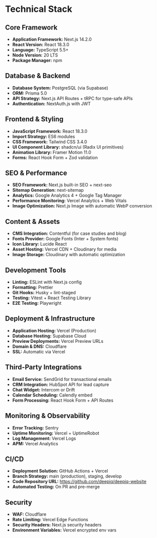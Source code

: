 # Technical Stack

## Core Framework
- **Application Framework:** Next.js 14.2.0
- **React Version:** React 18.3.0
- **Language:** TypeScript 5.5+
- **Node Version:** 20 LTS
- **Package Manager:** npm

## Database & Backend
- **Database System:** PostgreSQL (via Supabase)
- **ORM:** Prisma 5.0
- **API Strategy:** Next.js API Routes + tRPC for type-safe APIs
- **Authentication:** NextAuth.js with JWT

## Frontend & Styling
- **JavaScript Framework:** React 18.3.0
- **Import Strategy:** ES6 modules
- **CSS Framework:** Tailwind CSS 3.4.0
- **UI Component Library:** shadcn/ui (Radix UI primitives)
- **Animation Library:** Framer Motion 11.0
- **Forms:** React Hook Form + Zod validation

## SEO & Performance
- **SEO Framework:** Next.js built-in SEO + next-seo
- **Sitemap Generation:** next-sitemap
- **Analytics:** Google Analytics 4 + Google Tag Manager
- **Performance Monitoring:** Vercel Analytics + Web Vitals
- **Image Optimization:** Next.js Image with automatic WebP conversion

## Content & Assets
- **CMS Integration:** Contentful (for case studies and blog)
- **Fonts Provider:** Google Fonts (Inter + System fonts)
- **Icon Library:** Lucide React
- **Asset Hosting:** Vercel CDN + Cloudinary for media
- **Image Storage:** Cloudinary with automatic optimization

## Development Tools
- **Linting:** ESLint with Next.js config
- **Formatting:** Prettier
- **Git Hooks:** Husky + lint-staged
- **Testing:** Vitest + React Testing Library
- **E2E Testing:** Playwright

## Deployment & Infrastructure
- **Application Hosting:** Vercel (Production)
- **Database Hosting:** Supabase Cloud
- **Preview Deployments:** Vercel Preview URLs
- **Domain & DNS:** Cloudflare
- **SSL:** Automatic via Vercel

## Third-Party Integrations
- **Email Service:** SendGrid for transactional emails
- **CRM Integration:** HubSpot API for lead capture
- **Chat Widget:** Intercom or Drift
- **Calendar Scheduling:** Calendly embed
- **Form Processing:** React Hook Form + API Routes

## Monitoring & Observability
- **Error Tracking:** Sentry
- **Uptime Monitoring:** Vercel + UptimeRobot
- **Log Management:** Vercel Logs
- **APM:** Vercel Analytics

## CI/CD
- **Deployment Solution:** GitHub Actions + Vercel
- **Branch Strategy:** main (production), staging, develop
- **Code Repository URL:** https://github.com/deepiq/deepiq-website
- **Automated Testing:** On PR and pre-merge

## Security
- **WAF:** Cloudflare
- **Rate Limiting:** Vercel Edge Functions
- **Security Headers:** Next.js security headers
- **Environment Variables:** Vercel encrypted env vars